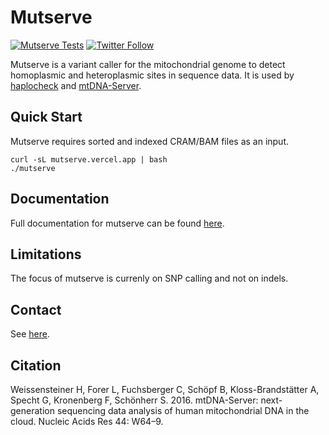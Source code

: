 # Mutserve

[![Mutserve Tests](https://github.com/seppinho/mutserve/actions/workflows/run-tests.yml/badge.svg?event=public)](https://github.com/seppinho/mutserve/actions/workflows/run-tests.yml)
[![Twitter Follow](https://img.shields.io/twitter/follow/mtdnaserver.svg?style=social&label=Follow)](https://twitter.com/mtdnaserver)

Mutserve is a variant caller for the mitochondrial genome to detect homoplasmic and heteroplasmic sites in sequence data. It is used by [haplocheck](https://github.com/genepi/haplocheck) and [mtDNA-Server](https://mitoverse.i-med.ac.at).

## Quick Start
Mutserve requires sorted and indexed CRAM/BAM files as an input.

```
curl -sL mutserve.vercel.app | bash
./mutserve
```

## Documentation
Full documentation for mutserve can be found [here](https://mitoverse.readthedocs.io/mutserve/mutserve/). 

## Limitations
The focus of mutserve is currenly on SNP calling and not on indels.

## Contact
See [here](https://mitoverse.readthedocs.io/en/latest/contact/).

## Citation
Weissensteiner H, Forer L, Fuchsberger C, Schöpf B, Kloss-Brandstätter A, Specht G, Kronenberg F, Schönherr S. 2016. mtDNA-Server: next-generation sequencing data analysis of human mitochondrial DNA in the cloud. Nucleic Acids Res 44: W64–9.

